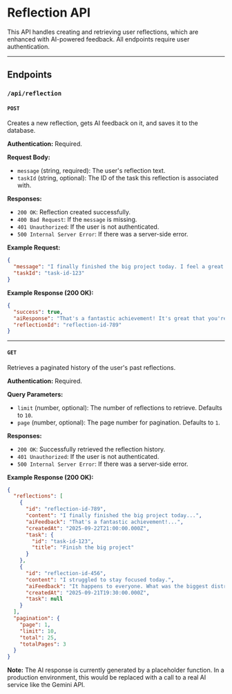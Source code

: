 # Reflection API

This API handles creating and retrieving user reflections, which are enhanced with AI-powered feedback. All endpoints require user authentication.

---

## Endpoints

### `/api/reflection`

#### `POST`

Creates a new reflection, gets AI feedback on it, and saves it to the database.

**Authentication:** Required.

**Request Body:**

-   `message` (string, required): The user's reflection text.
-   `taskId` (string, optional): The ID of the task this reflection is associated with.

**Responses:**

-   `200 OK`: Reflection created successfully.
-   `400 Bad Request`: If the `message` is missing.
-   `401 Unauthorized`: If the user is not authenticated.
-   `500 Internal Server Error`: If there was a server-side error.

**Example Request:**
```json
{
  "message": "I finally finished the big project today. I feel a great sense of accomplishment, but I also think I could have managed my time better in the initial phases.",
  "taskId": "task-id-123"
}
```

**Example Response (200 OK):**
```json
{
  "success": true,
  "aiResponse": "That's a fantastic achievement! It's great that you're also thinking about how to improve your process for next time. What's one specific thing you could do differently at the start of your next project?",
  "reflectionId": "reflection-id-789"
}
```

---

#### `GET`

Retrieves a paginated history of the user's past reflections.

**Authentication:** Required.

**Query Parameters:**

-   `limit` (number, optional): The number of reflections to retrieve. Defaults to `10`.
-   `page` (number, optional): The page number for pagination. Defaults to `1`.

**Responses:**

-   `200 OK`: Successfully retrieved the reflection history.
-   `401 Unauthorized`: If the user is not authenticated.
-   `500 Internal Server Error`: If there was a server-side error.

**Example Response (200 OK):**
```json
{
  "reflections": [
    {
      "id": "reflection-id-789",
      "content": "I finally finished the big project today...",
      "aiFeedback": "That's a fantastic achievement!...",
      "createdAt": "2025-09-22T21:00:00.000Z",
      "task": {
        "id": "task-id-123",
        "title": "Finish the big project"
      }
    },
    {
      "id": "reflection-id-456",
      "content": "I struggled to stay focused today.",
      "aiFeedback": "It happens to everyone. What was the biggest distraction?",
      "createdAt": "2025-09-21T19:30:00.000Z",
      "task": null
    }
  ],
  "pagination": {
    "page": 1,
    "limit": 10,
    "total": 25,
    "totalPages": 3
  }
}
```

**Note:** The AI response is currently generated by a placeholder function. In a production environment, this would be replaced with a call to a real AI service like the Gemini API.